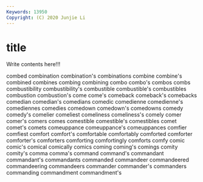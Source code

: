 ```yaml
---
Keywords: 13950
Copyright: (C) 2020 Junjie Li
---
```


# title

Write contents here!!!

combed 
combination 
combination's 
combinations 
combine 
combine's 
combined 
combines 
combing 
combining
combo 
combo's 
combos 
combs 
combustibility 
combustibility's 
combustible 
combustible's 
combustibles 
combustion
combustion's 
come 
come's 
comeback 
comeback's 
comebacks 
comedian 
comedian's 
comedians 
comedic
comedienne 
comedienne's 
comediennes 
comedies 
comedown 
comedown's 
comedowns 
comedy 
comedy's 
comelier
comeliest 
comeliness 
comeliness's 
comely 
comer 
comer's 
comers 
comes 
comestible 
comestible's
comestibles 
comet 
comet's 
comets 
comeuppance 
comeuppance's 
comeuppances 
comfier 
comfiest 
comfort
comfort's 
comfortable 
comfortably 
comforted 
comforter 
comforter's 
comforters 
comforting 
comfortingly 
comforts
comfy 
comic 
comic's 
comical 
comically 
comics 
coming 
coming's 
comings 
comity
comity's 
comma 
comma's 
command 
command's 
commandant 
commandant's 
commandants 
commanded 
commandeer
commandeered 
commandeering 
commandeers 
commander 
commander's 
commanders 
commanding 
commandment 
commandment's 
